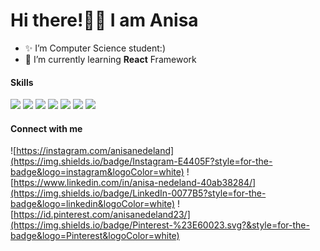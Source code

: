 # Hi there!👋🏻 I am Anisa

<!--
**anisanedeland23/anisanedeland23** is a ✨ _special_ ✨ repository because its `README.md` (this file) appears on your GitHub profile.

Here are some ideas to get you started:

- 🔭 I’m currently working on ...
- 🌱 I’m currently learning ...
- 👯 I’m looking to collaborate on ...
- 🤔 I’m looking for help with ...
- 💬 Ask me about ...
- 📫 How to reach me: ...
- 😄 Pronouns: ...
- ⚡ Fun fact: ...
-->

- ✨ I’m Computer Science student:)
- 🌱 I’m currently learning **React** Framework

#### Skills

<img src="https://img.shields.io/badge/HTML5-E34F26?style=for-the-badge&logo=html5&logoColor=white"/> <img src="https://img.shields.io/badge/CSS3-1572B6?style=for-the-badge&logo=css3&logoColor=white" /> <img src="https://img.shields.io/badge/JavaScript-323330?style=for-the-badge&logo=javascript&logoColor=F7DF1E" /> <img src="https://img.shields.io/badge/PHP-777BB4?style=for-the-badge&logo=php&logoColor=white" /> <img src="https://img.shields.io/badge/Python-FFD43B?style=for-the-badge&logo=python&logoColor=blue" />
<img src="https://img.shields.io/badge/ChatGPT-74aa9c?style=for-the-badge&logo=openai&logoColor=white" /> <img src="https://img.shields.io/badge/Google%20Gemini-8E75B2?style=for-the-badge&logo=googlegemini&logoColor=white" />

#### Connect with me

![https://instagram.com/anisanedeland](https://img.shields.io/badge/Instagram-E4405F?style=for-the-badge&logo=instagram&logoColor=white) ![https://www.linkedin.com/in/anisa-nedeland-40ab38284/](https://img.shields.io/badge/LinkedIn-0077B5?style=for-the-badge&logo=linkedin&logoColor=white) ![https://id.pinterest.com/anisanedeland23/](https://img.shields.io/badge/Pinterest-%23E60023.svg?&style=for-the-badge&logo=Pinterest&logoColor=white)
